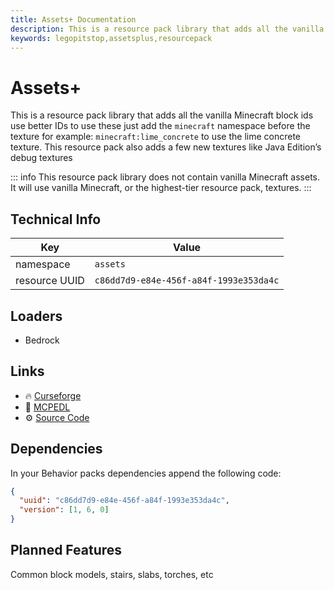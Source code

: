 ```yaml
---
title: Assets+ Documentation
description: This is a resource pack library that adds all the vanilla Minecraft block ids use better IDs.
keywords: legopitstop,assetsplus,resourcepack
---
```


# Assets+

This is a resource pack library that adds all the vanilla Minecraft block ids use better IDs to use these just add the `minecraft` namespace before the texture for example: `minecraft:lime_concrete` to use the lime concrete texture. This resource pack also adds a few new textures like Java Edition’s debug textures

::: info
This resource pack library does not contain vanilla Minecraft assets. It will use vanilla Minecraft, or the highest-tier resource pack, textures.
:::

## Technical Info

| Key           | Value                                  |
| ------------- | -------------------------------------- |
| namespace     | `assets`                               |
| resource UUID | `c86dd7d9-e84e-456f-a84f-1993e353da4c` |

## Loaders

- Bedrock

## Links

- :fire: [Curseforge](https://www.curseforge.com/minecraft-bedrock/addons/assets-plus)
- :wrench: [MCPEDL](https://mcpedl.com/assets-plus-pack-1/)
- :gear: [Source Code](https://github.com/legopitstop/Assets_Plus)

## Dependencies

In your Behavior packs dependencies append the following code:

```json
{
  "uuid": "c86dd7d9-e84e-456f-a84f-1993e353da4c",
  "version": [1, 6, 0]
}
```

## Planned Features

Common block models, stairs, slabs, torches, etc
